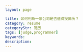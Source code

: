 ```yaml
---
layout: page

title: 如何判断一家公司是否值得投简历？
category: resume
categoryStr: 简历
tags: [judge,programmer]
keywords:
description:
---
```



